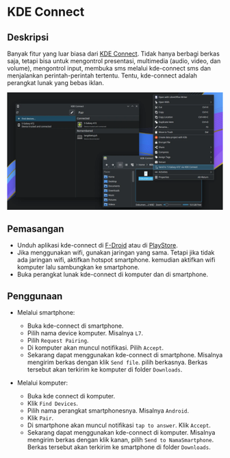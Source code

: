 # KDE Connect

## Deskripsi

Banyak fitur yang luar biasa dari [KDE Connect](https://kdeconnect.kde.org/). Tidak hanya berbagi berkas saja, tetapi bisa untuk mengontrol presentasi, multimedia (audio, video, dan volume), mengontrol input, membuka sms melalui kde-connect sms dan menjalankan perintah-perintah tertentu. Tentu, kde-connect adalah perangkat lunak yang bebas iklan.

![KDE-Connect LangitKetujuh OS](../../media/image/kde-connect-langitketujuh-id.webp)

## Pemasangan

- Unduh aplikasi kde-connect di [F-Droid](https://f-droid.org/en/packages/org.kde.kdeconnect_tp/) atau di [PlayStore](https://play.google.com/store/apps/details?id=org.kde.kdeconnect_tp).
- Jika menggunakan wifi, gunakan jaringan yang sama. Tetapi jika tidak ada jaringan wifi, aktifkan hotspot smartphone. kemudian aktifkan wifi komputer lalu sambungkan ke smartphone.
- Buka perangkat lunak kde-connect di komputer dan di smartphone.

## Penggunaan

- Melalui smartphone:
  - Buka kde-connect di smartphone.
  - Pilih nama device komputer. Misalnya `L7`.
  - Pilih `Request Pairing`.
  - Di komputer akan muncul notifikasi. Pilih `Accept`.
  - Sekarang dapat menggunakan kde-connect di smartphone. Misalnya mengirim berkas dengan klik `Send file`. pilih berkasnya. Berkas tersebut akan terkirim ke komputer di folder `Downloads`.

- Melalui komputer:
  - Buka kde connect di komputer.
  - Klik `Find Devices`.
  - Pilih nama perangkat smartphonesnya. Misalnya `Android`.
  - Klik `Pair`.
  - Di smartphone akan muncul notifikasi `tap to answer`. Klik `Accept`.
  - Sekarang dapat menggunakan kde-connect di komputer. Misalnya mengirim berkas dengan klik kanan, pilih `Send to NamaSmartphone`. Berkas tersebut akan terkirim ke smartphone di folder `Downloads`.
